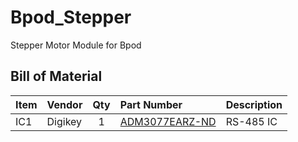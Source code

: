 # Bpod_Stepper
Stepper Motor Module for Bpod

## Bill of Material
| Item          | Vendor        | Qty | Part Number                                                | Description |
| :------------ | :------------ | :-: | :--------------------------------------------------------- | :---------- |
| IC1           | Digikey       |  1  | [ADM3077EARZ-ND](https://www.digikey.com/short/zr191b)     | RS-485 IC   |
